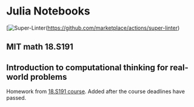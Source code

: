 # Julia Notebooks
[![Super-Linter](https://github.com/AlisonDavey/Julia_notebooks/workflows/Super-Linter/badge.svg)(https://github.com/marketplace/actions/super-linter)

## MIT math 18.S191
## Introduction to computational thinking for real-world problems
Homework from [18.S191 course](https://github.com/mitmath/18S191). Added after the course deadlines have passed.
